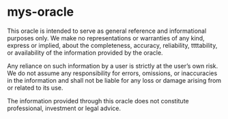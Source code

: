 # mys-oracle

This oracle is intended to serve as general reference and informational purposes only. We make no representations or warranties of any kind, express or implied, about the completeness, accuracy, reliability, ttttability, or availability of the information provided by the oracle.

Any reliance on such information by a user is strictly at the user’s own risk. We do not assume any responsibility for errors, omissions, or inaccuracies in the information and shall not be liable for any loss or damage arising from or related to its use.

The information provided through this oracle does not constitute professional, investment or legal advice.
